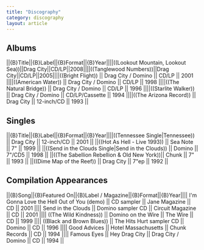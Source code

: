 ```yaml
---
title: "Discography"
category: discography
layout: article
---
```




## Albums

||{B}Title||{B}Label||{B}Format||{B}Year||||((Lookout Mountain, Lookout Sea))||Drag City||CD/LP||2008||||((Tanglewood Numbers))||Drag City||CD/LP||2005||||((Bright Flight)) || Drag City / Domino || CD/LP || 2001 ||||((American Water)) || Drag City / Domino || CD/LP || 1998 ||||((The Natural Bridge)) || Drag City / Domino || CD/LP || 1996 ||||((Starlite Walker)) || Drag City / Domino || CD/LP/Cassette || 1994 ||||((The Arizona Record))  || Drag City || 12-inch/CD || 1993 ||

## Singles

||{B}Title||{B}Label||{B}Format||{B}Year||||((Tennessee Single|Tennessee)) || Drag City || 12-inch/CD || 2001 || ||((Hot As Hell - Live 1993)) || Sea Note || 7" || 1999 || ||((Send in the Clouds Single|Send in the Clouds)) || Domino || 7"/CD5 || 1998 || ||((The Sabellion Rebellion & Old New York))|| Chunk || 7" || 1993 || ||((Dime Map of the Reef)) || Drag City || 7"ep || 1992 ||

## Compilation Appearances

||{B}Song||{B}Featured On||{B}Label / Magazine||{B}Format||{B}Year|||| I'm Gonna Love the Hell Out of You (demo) || CD sampler || Jane Magazine || CD  || 2001 |||| Send in the Clouds || Domino sampler CD || Circuit Magazine || CD  || 2001 |||| ((The Wild Kindness)) || Domino on the Wire || The Wire || CD || 1999 |||| ((Black and Brown Blues)) || The Hits Hurt sampler CD || Domino || CD || 1996 |||| Good Advices || Hotel Massachusetts || Chunk Records || CD || 1994 |||| Famous Eyes || Hey Drag City || Drag City / Domino || CD || 1994 ||
